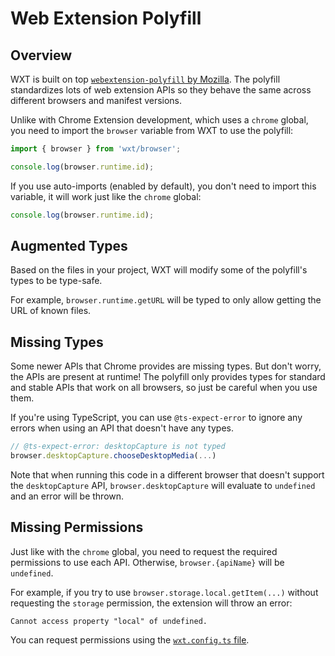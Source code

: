 # Web Extension Polyfill

## Overview

WXT is built on top [`webextension-polyfill` by Mozilla](https://www.npmjs.com/package/webextension-polyfill). The polyfill standardizes lots of web extension APIs so they behave the same across different browsers and manifest versions.

Unlike with Chrome Extension development, which uses a `chrome` global, you need to import the `browser` variable from WXT to use the polyfill:

```ts
import { browser } from 'wxt/browser';

console.log(browser.runtime.id);
```

If you use auto-imports (enabled by default), you don't need to import this variable, it will work just like the `chrome` global:

```ts
console.log(browser.runtime.id);
```

## Augmented Types

Based on the files in your project, WXT will modify some of the polyfill's types to be type-safe.

For example, `browser.runtime.getURL` will be typed to only allow getting the URL of known files.

## Missing Types

Some newer APIs that Chrome provides are missing types. But don't worry, the APIs are present at runtime! The polyfill only provides types for standard and stable APIs that work on all browsers, so just be careful when you use them.

If you're using TypeScript, you can use `@ts-expect-error` to ignore any errors when using an API that doesn't have any types.

```ts
// @ts-expect-error: desktopCapture is not typed
browser.desktopCapture.chooseDesktopMedia(...)
```

Note that when running this code in a different browser that doesn't support the `desktopCapture` API, `browser.desktopCapture` will evaluate to `undefined` and an error will be thrown.

## Missing Permissions

Just like with the `chrome` global, you need to request the required permissions to use each API. Otherwise, `browser.{apiName}` will be `undefined`.

For example, if you try to use `browser.storage.local.getItem(...)` without requesting the `storage` permission, the extension will throw an error:

```
Cannot access property "local" of undefined.
```

You can request permissions using the [`wxt.config.ts` file](/guide/directory-structure/wxt-config-file#permissions).
